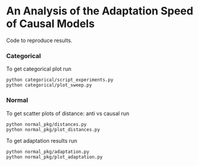 # An Analysis of the Adaptation Speed of Causal Models
Code to reproduce results.

### Categorical
To get categorical plot run 
```
python categorical/script_experiments.py
python categorical/plot_sweep.py
```

### Normal
To get scatter plots of distance: anti vs causal  run
```
python normal_pkg/distances.py
python normal_pkg/plot_distances.py
```

To get adaptation results run
```
python normal_pkg/adaptation.py
python normal_pkg/plot_adaptation.py
```
